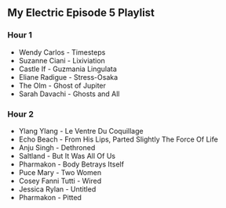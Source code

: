 ## My Electric Episode 5 Playlist

### Hour 1
* Wendy Carlos - Timesteps
* Suzanne Ciani - Lixiviation
* Castle If - Guzmania Lingulata
* Eliane Radigue - Stress-Osaka
* The Olm - Ghost of Jupiter
* Sarah Davachi - Ghosts and All

### Hour 2
* Ylang Ylang - Le Ventre Du Coquillage
* Echo Beach - From His Lips, Parted Slightly The Force Of Life
* Anju Singh - Dethroned
* Saltland - But It Was All Of Us
* Pharmakon - Body Betrays Itself
* Puce Mary - Two Women
* Cosey Fanni Tutti - Wired
* Jessica Rylan - Untitled
* Pharmakon - Pitted
